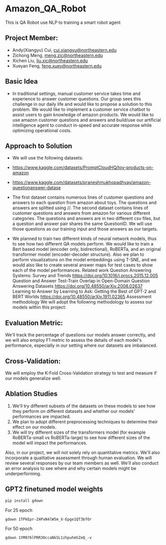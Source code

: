 # Amazon_QA_Robot
This is QA Robot use NLP to training a smart robot agent

## Project Member:
- Andy(Xiangyu) Cui, cui.xiangyu@northeastern.edu
- Zichong Meng, meng.zic@northeastern.edu
- Xichen Liu, liu.xic@northeastern.edu
- Xueyan Feng, feng.xuey@northeastern.edu

## Basic Idea
- In traditional settings, manual customer service takes time and experience to answer customer questions. Our group sees this challenge in our daily life and would like to propose a solution to   this problem. We would like to implement a customer service chatbot to assist users to gain knowledge of amazon products. We would like to use amazon customer questions and answers and           build/use our artificial intelligence agent to conduct in-speed and accurate response while optimizing operational costs.

## Approach to Solution
- We will use the following datasets:
- https://www.kaggle.com/datasets/PromptCloudHQ/toy-products-on-amazon
- https://www.kaggle.com/datasets/praneshmukhopadhyay/amazon-questionanswer-datase

- The first dataset contains numerous lines of customer questions and answers to each question from amazon about toys. The questions and answers are splitted using //. The second dataset contains lines of customer questions and answers from amazon for various different categories. The questions and answers are in two different csv files, but a question and answer pair shares the same QuestionID. We will use those questions as our training input and those answers as our targets. 

- We planned to train two different kinds of neural network models, thus to see how two different QA models perform. We would like to train a Bert based model (encoder only, bidirectional), RoBERTa, and an original transformer model (encoder-decoder structure).
Also we plan to perform visualizations on the model embeddings using T-SNE, and we would also like to create several answer maps for test cases to show each of the model performances.
Related work
Question Answering Systems: Survey and Trends
https://doi.org/10.1016/j.procs.2015.12.005
Question and Answer Test-Train Overlap in Open-Domain Question Answering Datasets
https://doi.org/10.48550/arXiv.2008.02637
Learning to Answer by Learning to Ask: Getting the Best of GPT-2 and BERT Worlds
https://doi.org/10.48550/arXiv.1911.02365
Assessment methodology
We will adopt the following methodology to assess our models within this project:

## Evaluation Metric:
We'll track the percentage of questions our models answer correctly, and we will also employ F1 metric to assess the details of each model's performance, especially in our setting where our datasets are imbalanced.

 ## Cross-Validation:
We will employ the K-Fold Cross-Validation strategy to test and measure if our models generalize well.

## Ablation Studies
1. We'll try different subsets of the datasets on these models to see how they perform on different datasets and whether our models' performances are impacted.
2. We plan to adopt different preprocessing techniques to determine their effect on our models.
3. We will try different sizes of the transformers model (for example RoBERTa-small vs RoBERTa-large) to see how different sizes of the model will impact the performances.

Also, in our project, we will not solely rely on quantitative metrics. We'll also incorporate a qualitative assessment through human evaluation. We will review several responses by our team members as well. We'll also conduct an error analysis to see where and why certain models might be underperforming.

## GPT2 finetuned model weights
```bash
pip install gdown
```
For 25 epoch
```bash
gdown 1TPkEpr-Z4PxN4lW5m_X-Epge1QT3bfOr
```
For 50 epoch
```bash
gdown 1YM976lPRR30ccaNkSL1zhpuhmSZeQ_-v
```
